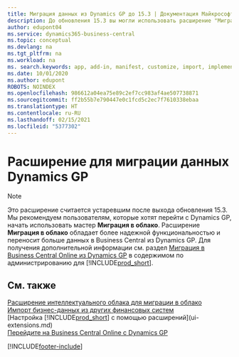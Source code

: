 ```yaml
---
title: Миграция данных из Dynamics GP до 15.3 | Документация Майкрософт
description: До обновления 15.3 вы могли использовать расширение "Миграция данных Dynamics GP" для переноса клиентов, поставщиков, товаров, счетов ГК, открытых транзакций кредиторской или дебиторской задолженности из Dynamics GP в Business Central.
author: edupont04
ms.service: dynamics365-business-central
ms.topic: conceptual
ms.devlang: na
ms.tgt_pltfrm: na
ms.workload: na
ms. search.keywords: app, add-in, manifest, customize, import, implement
ms.date: 10/01/2020
ms.author: edupont
ROBOTS: NOINDEX
ms.openlocfilehash: 986612a04ea75e89c2ef7cc983af4ae507738871
ms.sourcegitcommit: ff2b55b7e790447e0c1fcd5c2ec7f7610338ebaa
ms.translationtype: HT
ms.contentlocale: ru-RU
ms.lasthandoff: 02/15/2021
ms.locfileid: "5377302"
---
```

# <a name="the-dynamics-gp-data-migration-extension"></a>Расширение для миграции данных Dynamics GP

> [!NOTE]
> Это расширение считается устаревшим после выхода обновления 15.3. Мы рекомендуем пользователям, которые хотят перейти с Dynamics GP, начать использовать мастер **Миграция в облако**. Расширение **Миграция в облако** обладает более надежной функциональностью и переносит больше данных в Business Central из Dynamics GP. Для получения дополнительной информации см. раздел [Миграция в Business Central Online из Dynamics GP](/dynamics365/business-central/dev-itpro/administration/migrate-dynamics-gp) в содержимом по администрированию для [!INCLUDE[prod_short](includes/prod_short.md)].

## <a name="see-also"></a>См. также

[Расширение интеллектуального облака для миграции в облако](ui-extensions-data-replication.md)  
[Импорт бизнес-данных из других финансовых систем](across-import-data-configuration-packages.md)  
[Настройка [!INCLUDE[prod_short](includes/prod_short.md)] с помощью расширений](ui-extensions.md)  
[Перейдите на Business Central Online с Dynamics GP](/dynamics365/business-central/dev-itpro/administration/migrate-dynamics-gp)  


[!INCLUDE[footer-include](includes/footer-banner.md)]